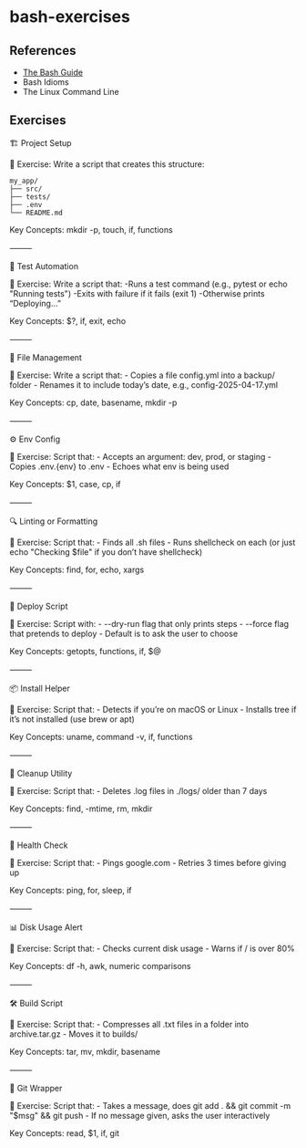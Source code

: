 # bash-exercises

## References

- [The Bash Guide](https://guide.bash.academy)
- Bash Idioms
- The Linux Command Line

## Exercises

🏗️ Project Setup

🧪 Exercise: Write a script that creates this structure:

```
my_app/
├── src/
├── tests/
├── .env
└── README.md
```

Key Concepts: mkdir -p, touch, if, functions

⸻

🧪 Test Automation

🧪 Exercise: Write a script that:
	-Runs a test command (e.g., pytest or echo "Running tests")
	-Exits with failure if it fails (exit 1)
	-Otherwise prints “Deploying…”

Key Concepts: $?, if, exit, echo

⸻

🔄 File Management

🧪 Exercise: Write a script that:
	-	Copies a file config.yml into a backup/ folder
	-	Renames it to include today’s date, e.g., config-2025-04-17.yml

Key Concepts: cp, date, basename, mkdir -p

⸻

⚙️ Env Config

🧪 Exercise: Script that:
	-	Accepts an argument: dev, prod, or staging
	-	Copies .env.{env} to .env
	-	Echoes what env is being used

Key Concepts: $1, case, cp, if

⸻

🔍 Linting or Formatting

🧪 Exercise: Script that:
	-	Finds all .sh files
	-	Runs shellcheck on each (or just echo "Checking $file" if you don’t have shellcheck)

Key Concepts: find, for, echo, xargs

⸻

🚀 Deploy Script

🧪 Exercise: Script with:
	-	--dry-run flag that only prints steps
	-	--force flag that pretends to deploy
	-	Default is to ask the user to choose

Key Concepts: getopts, functions, if, $@

⸻

📦 Install Helper

🧪 Exercise: Script that:
	-	Detects if you’re on macOS or Linux
	-	Installs tree if it’s not installed (use brew or apt)

Key Concepts: uname, command -v, if, functions

⸻

🧼 Cleanup Utility

🧪 Exercise: Script that:
	-	Deletes .log files in ./logs/ older than 7 days

Key Concepts: find, -mtime, rm, mkdir

⸻

🧰 Health Check

🧪 Exercise: Script that:
	-	Pings google.com
	-	Retries 3 times before giving up

Key Concepts: ping, for, sleep, if

⸻

📊 Disk Usage Alert

🧪 Exercise: Script that:
	-	Checks current disk usage
	-	Warns if / is over 80%

Key Concepts: df -h, awk, numeric comparisons

⸻

🛠️ Build Script

🧪 Exercise: Script that:
	-	Compresses all .txt files in a folder into archive.tar.gz
	-	Moves it to builds/

Key Concepts: tar, mv, mkdir, basename

⸻

💬 Git Wrapper

🧪 Exercise: Script that:
	-	Takes a message, does git add . && git commit -m "$msg" && git push
	-	If no message given, asks the user interactively

Key Concepts: read, $1, if, git